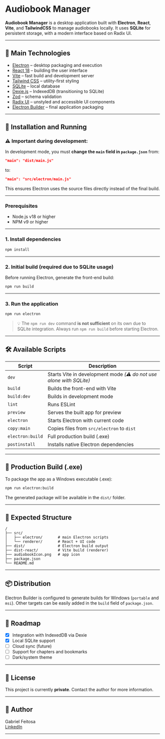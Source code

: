 # Audiobook Manager

**Audiobook Manager** is a desktop application built with **Electron**, **React**, **Vite**, and **TailwindCSS** to manage audiobooks locally. It uses **SQLite** for persistent storage, with a modern interface based on Radix UI.

---

## 🧰 Main Technologies

- [Electron](https://www.electronjs.org/) – desktop packaging and execution
- [React 18](https://react.dev/) – building the user interface
- [Vite](https://vitejs.dev/) – fast build and development server
- [Tailwind CSS](https://tailwindcss.com/) – utility-first styling
- [SQLite](https://www.sqlite.org/index.html) – local database
- [Dexie.js](https://dexie.org/) – IndexedDB (transitioning to SQLite)
- [Zod](https://zod.dev/) – schema validation
- [Radix UI](https://www.radix-ui.com/) – unstyled and accessible UI components
- [Electron Builder](https://www.electron.build/) – final application packaging

---

## 🚀 Installation and Running

### ⚠️ Important during development:

In development mode, you must **change the `main` field in `package.json`** from:

```json
"main": "dist/main.js"
```

to:

```json
"main": "src/electron/main.js"
```

This ensures Electron uses the source files directly instead of the final build.

---

### Prerequisites

- Node.js v18 or higher
- NPM v9 or higher

---

### 1. Install dependencies

```bash
npm install
```

---

### 2. Initial build (required due to SQLite usage)

Before running Electron, generate the front-end build:

```bash
npm run build
```

---

### 3. Run the application

```bash
npm run electron
```

> 💡 The `npm run dev` command **is not sufficient** on its own due to SQLite integration. Always run `npm run build` before starting Electron.

---

## 🛠️ Available Scripts

| Script           | Description                                                         |
| ---------------- | ------------------------------------------------------------------- |
| `dev`            | Starts Vite in development mode _(⚠️ do not use alone with SQLite)_ |
| `build`          | Builds the front-end with Vite                                      |
| `build:dev`      | Builds in development mode                                          |
| `lint`           | Runs ESLint                                                         |
| `preview`        | Serves the built app for preview                                    |
| `electron`       | Starts Electron with current code                                   |
| `copy:main`      | Copies files from `src/electron` to `dist`                          |
| `electron:build` | Full production build (.exe)                                        |
| `postinstall`    | Installs native Electron dependencies                               |

---

## 🧪 Production Build (.exe)

To package the app as a Windows executable (.exe):

```bash
npm run electron:build
```

The generated package will be available in the `dist/` folder.

---

## 📁 Expected Structure

```
/
├── src/
│   ├── electron/       # main Electron scripts
│   └── renderer/       # React + UI code
├── dist/               # Electron build output
├── dist-react/         # Vite build (renderer)
├── audiobookIcon.png   # app icon
├── package.json
└── README.md
```

---

## 📦 Distribution

Electron Builder is configured to generate builds for Windows (`portable` and `msi`). Other targets can be easily added in the `build` field of `package.json`.

---

## 🧱 Roadmap

- [x] Integration with IndexedDB via Dexie
- [x] Local SQLite support
- [ ] Cloud sync (future)
- [ ] Support for chapters and bookmarks
- [ ] Dark/system theme

---

## 📄 License

This project is currently **private**. Contact the author for more information.

---

## 👤 Author

Gabriel Feitosa  
[LinkedIn](https://www.linkedin.com/in/gabriel-feitosa-b02b70186)

---
